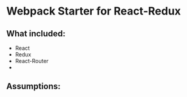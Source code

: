 Webpack Starter for React-Redux
===============================

What included:
-------------
- React
- Redux
- React-Router
- 

Assumptions:
-----------
